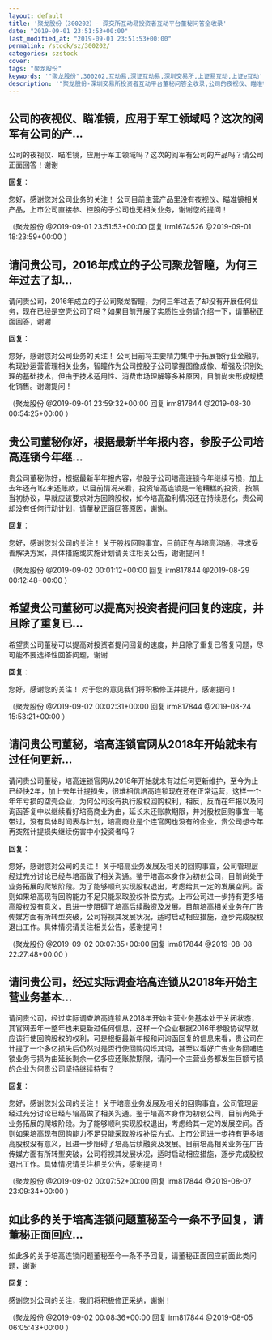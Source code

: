 ```yaml
---
layout: default
title: '聚龙股份（300202）- 深交所互动易投资者互动平台董秘问答全收录'
date: "2019-09-01 23:51:53+00:00"
last_modified_at: "2019-09-01 23:51:53+00:00"
permalink: /stock/sz/300202/
categories: szstock
cover: 
tags: "聚龙股份"
keywords: '"聚龙股份",300202,互动易,深证互动易,深圳交易所,上证易互动,上证e互动'
description: '"聚龙股份-深圳交易所投资者互动平台董秘问答全收录,公司的夜视仪、瞄准镜，应用于军工领域吗？这次的阅军有公司的产品吗？请公司正面回答！谢谢"'
---
```


## 公司的夜视仪、瞄准镜，应用于军工领域吗？这次的阅军有公司的产...

公司的夜视仪、瞄准镜，应用于军工领域吗？这次的阅军有公司的产品吗？请公司正面回答！谢谢

**回复**：

您好，感谢您对公司业务的关注！
公司目前主营产品里没有夜视仪、瞄准镜相关产品，上市公司直接参、控股的子公司也无相关业务，谢谢您的提问！ 

（聚龙股份  @2019-09-01 23:51:53+00:00 回复 irm1674526  @2019-09-01 18:23:59+00:00 ）

## 请问贵公司，2016年成立的子公司聚龙智瞳，为何三年过去了却...

请问贵公司，2016年成立的子公司聚龙智瞳，为何三年过去了却没有开展任何业务，现在已经是空壳公司了吗？如果目前开展了实质性业务请介绍一下，请董秘正面回答，谢谢

**回复**：

您好，感谢您对公司业务的关注！
公司目前将主要精力集中于拓展银行业金融机构现钞运营管理相关业务，智瞳作为公司控股子公司掌握图像成像、增强及识别处理的基础技术，但由于技术适用性、消费市场理解等多种原因，目前尚未形成规模化销售。谢谢提问！ 

（聚龙股份  @2019-09-01 23:59:32+00:00 回复 irm817844  @2019-08-30 00:54:25+00:00 ）

## 贵公司董秘你好，根据最新半年报内容，参股子公司培高连锁今年继...

贵公司董秘你好，根据最新半年报内容，参股子公司培高连锁今年继续亏损，加上去年还有1亿未还账款，以目前情况来看，投资培高连锁是一笔糟糕的投资，按照当初协议，早就应该要求对方回购股权，如今培高盈利情况还在持续恶化，贵公司却没有任何行动计划，请董秘正面回答原因，谢谢。

**回复**：

您好，感谢您对公司的关注！
关于股权回购事宜，目前正在与培高沟通，寻求妥善解决方案，具体措施或实施计划请关注相关公告，谢谢提问！ 

（聚龙股份  @2019-09-02 00:01:12+00:00 回复 irm817844  @2019-08-29 00:12:48+00:00 ）

## 希望贵公司董秘可以提高对投资者提问回复的速度，并且除了重复已...

希望贵公司董秘可以提高对投资者提问回复的速度，并且除了重复已答复问题，尽可能不要选择性回答问题，谢谢

**回复**：

您好，感谢您的关注！
对于您的意见我们将积极修正并提升，感谢提问！ 

（聚龙股份  @2019-09-02 00:02:31+00:00 回复 irm817844  @2019-08-24 15:53:21+00:00 ）

## 请问贵公司董秘，培高连锁官网从2018年开始就未有过任何更新...

请问贵公司董秘，培高连锁官网从2018年开始就未有过任何更新维护，至今为止已经快2年，加上去年计提损失，很难相信培高连锁现在还在正常运营，这样一个年年亏损的空壳企业，为何公司没有执行股权回购权利，相反，反而在年报以及问询函答复中以继续看好培高商业为由，延长未还账款期限，并对股权回购事宜一笔带过，没有具体时间表与计划，培高商业是个连官网也没有的企业，贵公司想今年再突然计提损失继续伤害中小投资者吗？

**回复**：

您好，感谢您对公司的关注！
关于培高业务发展及相关的回购事宜，公司管理层经过充分讨论已经与培高做了相关沟通。鉴于培高本身作为初创公司，目前尚处于业务拓展的爬坡阶段。为了能够顺利实现股权退出，考虑给其一定的发展空间。否则如果培高现有回购能力不足只能采取股权补偿方式。上市公司进一步持有更多培高股权没有意义，且进一步阻碍了培高后续融资及发展。目前培高相关业务在广告传媒方面有所转型突破，公司将视其发展状况，适时启动相应措施，逐步完成股权退出工作。具体情况请关注相关公告，感谢提问！ 

（聚龙股份  @2019-09-02 00:07:35+00:00 回复 irm817844  @2019-08-08 22:27:48+00:00 ）

## 请问贵公司，经过实际调查培高连锁从2018年开始主营业务基本...

请问贵公司，经过实际调查培高连锁从2018年开始主营业务基本处于关闭状态，其官网去年一整年也未更新过任何信息，这样一个企业根据2016年参股协议早就应该行使回购股权的权利，可是根据最新年报和问询函回复的信息来看，贵公司在计提了一个多亿损失后仍然对是否行使回购闪烁其词，甚至以看好广告业务回哺连锁业务亏损为由延长剩余一亿多应还账款期限，请问一个主营业务都发生巨额亏损的企业为何贵公司坚持继续持有？

**回复**：

您好，感谢您对公司的关注！
关于培高业务发展及相关的回购事宜，公司管理层经过充分讨论已经与培高做了相关沟通。鉴于培高本身作为初创公司，目前尚处于业务拓展的爬坡阶段。为了能够顺利实现股权退出，考虑给其一定的发展空间。否则如果培高现有回购能力不足只能采取股权补偿方式。上市公司进一步持有更多培高股权没有意义，且进一步阻碍了培高后续融资及发展。目前培高相关业务在广告传媒方面有所转型突破，公司将视其发展状况，适时启动相应措施，逐步完成股权退出工作。具体情况请关注相关公告，感谢提问！ 

（聚龙股份  @2019-09-02 00:07:52+00:00 回复 irm817844  @2019-08-07 23:09:34+00:00 ）

## 如此多的关于培高连锁问题董秘至今一条不予回复，请董秘正面回应...

如此多的关于培高连锁问题董秘至今一条不予回复，请董秘正面回应前面此类问题，谢谢

**回复**：

感谢您对公司的关注，我们将积极修正采纳，谢谢！ 

（聚龙股份  @2019-09-02 00:08:36+00:00 回复 irm817844  @2019-08-05 06:05:43+00:00 ）

